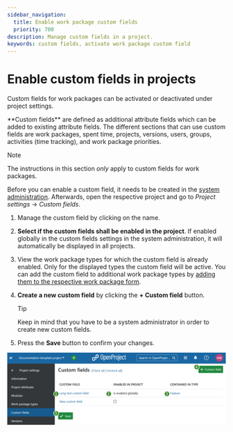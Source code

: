 ```yaml
---
sidebar_navigation:
  title: Enable work package custom fields
  priority: 700
description: Manage custom fields in a project.
keywords: custom fields, activate work package custom field
---
```

# Enable custom fields in projects

Custom fields for work packages can be activated or deactivated under project settings.

<div class="glossary">
**Custom fields** are defined as additional attribute fields which can be added to existing attribute fields. The different sections that can use custom fields are work packages, spent time, projects, versions, users, groups, activities (time tracking), and work package priorities.
</div>


> [!NOTE]
> The instructions in this section *only* apply to custom fields for work packages.

Before you can enable a custom field, it needs to be created in the [system administration](../../../../system-admin-guide/custom-fields). Afterwards, open the respective project and go to *Project settings* -> *Custom fields*.

1. Manage the custom field by clicking on the name.

2. **Select if the custom fields shall be enabled in the project**. If enabled globally in the custom fields settings in the system administration, it will automatically be displayed in all projects.

3. View the work package types for which the custom field is already enabled. Only for the displayed types the custom field will be active. You can add the custom field to additional work package types by [adding them to the respective work package form](../../../../system-admin-guide/manage-work-packages/work-package-types/#work-package-form-configuration-enterprise-add-on).

4. **Create a new custom field** by clicking the **+ Custom field** button. 

   > [!TIP] 
   > Keep in mind that you have to be a system administrator in order to create new custom fields.

5. Press the **Save** button to confirm your changes.

![Custom fields settings in OpenProject project settings](openproject_user_guide_projects_project_settings_custom_fields.png)
